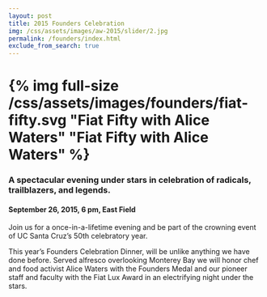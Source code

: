 ```yaml
---
layout: post
title: 2015 Founders Celebration
img: /css/assets/images/aw-2015/slider/2.jpg
permalink: /founders/index.html
exclude_from_search: true
---
```

# {% img full-size /css/assets/images/founders/fiat-fifty.svg "Fiat Fifty with Alice Waters" "Fiat Fifty with Alice Waters" %}

### A spectacular evening under stars in celebration of radicals, trailblazers, and legends.

#### **September 26, 2015, 6 pm, East Field**

Join us for a once-in-a-lifetime evening and be part of the crowning event of UC Santa Cruz’s 50th celebratory year.

This year’s Founders Celebration Dinner, will be unlike anything we have done before. Served alfresco overlooking Monterey Bay we will honor chef and food activist Alice Waters with the Founders Medal and our pioneer staff and faculty with the Fiat Lux Award in an electrifying night under the stars.